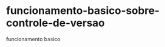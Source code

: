 funcionamento-basico-sobre-controle-de-versao
=============================================

funcionamento basico
